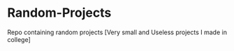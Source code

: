 # Random-Projects
Repo containing random projects [Very small and Useless projects I made in college]
